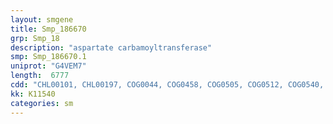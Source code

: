 ```yaml
---
layout: smgene
title: Smp_186670
grp: Smp_18
description: "aspartate carbamoyltransferase"
smp: Smp_186670.1
uniprot: "G4VEM7"
length:  6777
cdd: "CHL00101, CHL00197, COG0044, COG0458, COG0505, COG0512, COG0540, PLN02335, PLN02527, PLN02735, PLN02771, PLN02795, PRK00856, PRK05294, PRK07765, PRK09357, PRK12564, TIGR00566, TIGR00670, TIGR00857, TIGR01368, TIGR01369, cd01316, cd01423, cd01744, cl00020, cl00245, cl00281, cl02837, cl03681, cl17255, cl19748, cl21454, pfam00117, pfam00185, pfam00289, pfam01979, pfam02142, pfam02729, pfam02786, pfam02787, pfam13147, pfam15632, smart00851, smart01096"
kk: K11540
categories: sm
---
```

